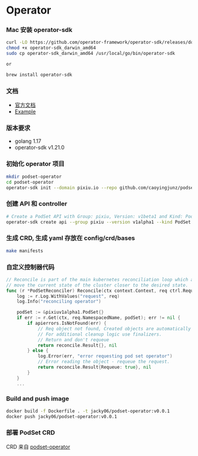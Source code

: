 # Operator

### Mac 安装 operator-sdk
``` bash
curl -LO https://github.com/operator-framework/operator-sdk/releases/download/v1.21.0/operator-sdk_darwin_amd64
chmod +x operator-sdk_darwin_amd64
sudo cp operator-sdk_darwin_amd64 /usr/local/go/bin/operator-sdk

or

brew install operator-sdk
```

### 文档
* [官方文档](https://sdk.operatorframework.io/docs/building-operators/golang/quickstart/)
* [Example](http://www.dockone.io/article/8733)

### 版本要求
- golang 1.17
- operator-sdk v1.21.0

### 初始化 operator 项目
``` bash
mkdir podset-operator
cd podset-operator
operator-sdk init --domain pixiu.io --repo github.com/caoyingjunz/podset-operator
```

### 创建 API 和 controller
``` bash
# Create a PodSet API with Group: pixiu, Version: v1beta1 and Kind: PodSet
operator-sdk create api --group pixiu --version v1alpha1 --kind PodSet --resource --controller
```

### 生成 CRD, 生成 yaml 存放在 config/crd/bases
``` bash
make manifests
```

### 自定义控制器代码
```go
// Reconcile is part of the main kubernetes reconciliation loop which aims to
// move the current state of the cluster closer to the desired state.
func (r *PodSetReconciler) Reconcile(ctx context.Context, req ctrl.Request) (ctrl.Result, error) {
	log := r.Log.WithValues("request", req)
	log.Info("reconciling operator")

	podSet := &pixiuv1alpha1.PodSet{}
	if err := r.Get(ctx, req.NamespacedName, podSet); err != nil {
		if apierrors.IsNotFound(err) {
			// Req object not found, Created objects are automatically garbage collected.
			// For additional cleanup logic use finalizers.
			// Return and don't requeue
			return reconcile.Result{}, nil
		} else {
			log.Error(err, "error requesting pod set operator")
			// Error reading the object - requeue the request.
			return reconcile.Result{Requeue: true}, nil
		}
	}
    ...
```

### Build and push image
``` bash
docker build -f Dockerfile . -t jacky06/podset-operator:v0.0.1
docker push jacky06/podset-operator:v0.0.1
```

### 部署 PodSet CRD
CRD 来自 [podset-operator](https://github.com/caoyingjunz/podset-operator/tree/master/config/crd)
